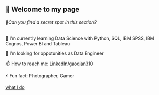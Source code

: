 ## 👋  Welcome to my page 
###### 💝Can you find a secret spot in this section?


🌱 I’m currently learning Data Science with Python, SQL, IBM SPSS, IBM Cognos, Power BI and Tableau

🤔 I’m looking for oppotunities as Data Engineer

[📫](mailto:gaoqian310@gmail.com) How to reach me: [LinkedIn/gaoqian310](https://www.linkedin.com/in/gaoqian310/)

⚡ Fun fact: Photographer, Gamer

[what I do](images/what_I_do.svg)
